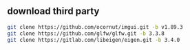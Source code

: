 ## download third party

```bash
git clone https://github.com/ocornut/imgui.git -b v1.89.3
git clone https://github.com/glfw/glfw.git -b 3.3.8
git clone https://gitlab.com/libeigen/eigen.git -b 3.4.0
```